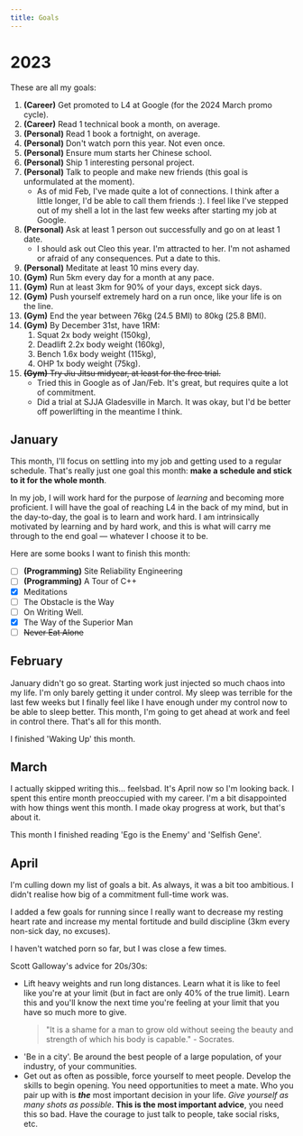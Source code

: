 ```yaml
---
title: Goals
---
```


# 2023
These are all my goals:
1. **(Career)** Get promoted to L4 at Google (for the 2024 March promo cycle).
3. **(Career)** Read 1 technical book a month, on average.
5. **(Personal)** Read 1 book a fortnight, on average.
6. **(Personal)** Don't watch porn this year. Not even once.
9. **(Personal)** Ensure mum starts her Chinese school.
4. **(Personal)** Ship 1 interesting personal project.
7. **(Personal)** Talk to people and make new friends (this goal is unformulated at the moment).
	- As of mid Feb, I've made quite a lot of connections. I think after a little longer, I'd be able to call them friends :). I feel like I've stepped out of my shell a lot in the last few weeks after starting my job at Google.
8. **(Personal)** Ask at least 1 person out successfully and go on at least 1 date.
	- I should ask out Cleo this year. I'm attracted to her. I'm not ashamed or afraid of any consequences. Put a date to this.
9. **(Personal)** Meditate at least 10 mins every day.
10. **(Gym)** Run 5km every day for a month at any pace.
11. **(Gym)** Run at least 3km for 90% of your days, except sick days.
12. **(Gym)** Push yourself extremely hard on a run once, like your life is on the line.
13. **(Gym)** End the year between 76kg (24.5 BMI) to 80kg (25.8 BMI).
14. **(Gym)** By December 31st, have 1RM: 
	1. Squat 2x body weight (150kg),
	2. Deadlift 2.2x body weight (160kg),
	3. Bench 1.6x body weight (115kg),
	4. OHP 1x body weight (75kg).
15. ~~**(Gym)** Try Jiu Jitsu midyear, at least for the free trial.~~
	- Tried this in Google as of Jan/Feb. It's great, but requires quite a lot of commitment.
	- Did a trial at SJJA Gladesville in March. It was okay, but I'd be better off powerlifting in the meantime I think.

## January
This month, I'll focus on settling into my job and getting used to a regular schedule. That's really just one goal this month: **make a schedule and stick to it for the whole month**.

In my job, I will work hard for the purpose of *learning* and becoming more proficient. I will have the goal of reaching L4 in the back of my mind, but in the day-to-day, the goal is to learn and work hard. I am intrinsically motivated by learning and by hard work, and this is what will carry me through to the end goal — whatever I choose it to be.

Here are some books I want to finish this month:
- [ ] **(Programming)** Site Reliability Engineering
- [ ] **(Programming)** A Tour of C++
- [x] Meditations
- [ ] The Obstacle is the Way
- [ ] On Writing Well.
- [x] The Way of the Superior Man
- [ ] ~~Never Eat Alone~~

## February
January didn't go so great. Starting work just injected so much chaos into my life. I'm only barely getting it under control. My sleep was terrible for the last few weeks but I finally feel like I have enough under my control now to be able to sleep better. This month, I'm going to get ahead at work and feel in control there. That's all for this month.

I finished 'Waking Up' this month.

## March
I actually skipped writing this... feelsbad. It's April now so I'm looking back. I spent this entire month preoccupied with my career. I'm a bit disappointed with how things went this month. I made okay progress at work, but that's about it.

This month I finished reading 'Ego is the Enemy' and 'Selfish Gene'.

## April
I'm culling down my list of goals a bit. As always, it was a bit too ambitious. I didn't realise how big of a commitment full-time work was.

I added a few goals for running since I really want to decrease my resting heart rate and increase my mental fortitude and build discipline (3km every non-sick day, no excuses).

I haven't watched porn so far, but I was close a few times.

Scott Galloway's advice for 20s/30s:
- Lift heavy weights and run long distances. Learn what it is like to feel like you're at your limit (but in fact are only 40% of the true limit). Learn this and you'll know the next time you're feeling at your limit that you have so much more to give.
	> "It is a shame for a man to grow old without seeing the beauty and strength of which his body is capable." - Socrates.
- 'Be in a city'. Be around the best people of a large population, of your industry, of your communities. 
- Get out as often as possible, force yourself to meet people. Develop the skills to begin opening. You need opportunities to meet a mate. Who you pair up with is ***the*** most important decision in your life. *Give yourself as many shots as possible*. **This is the most important advice**, you need this so bad. Have the courage to just talk to people, take social risks, etc.





